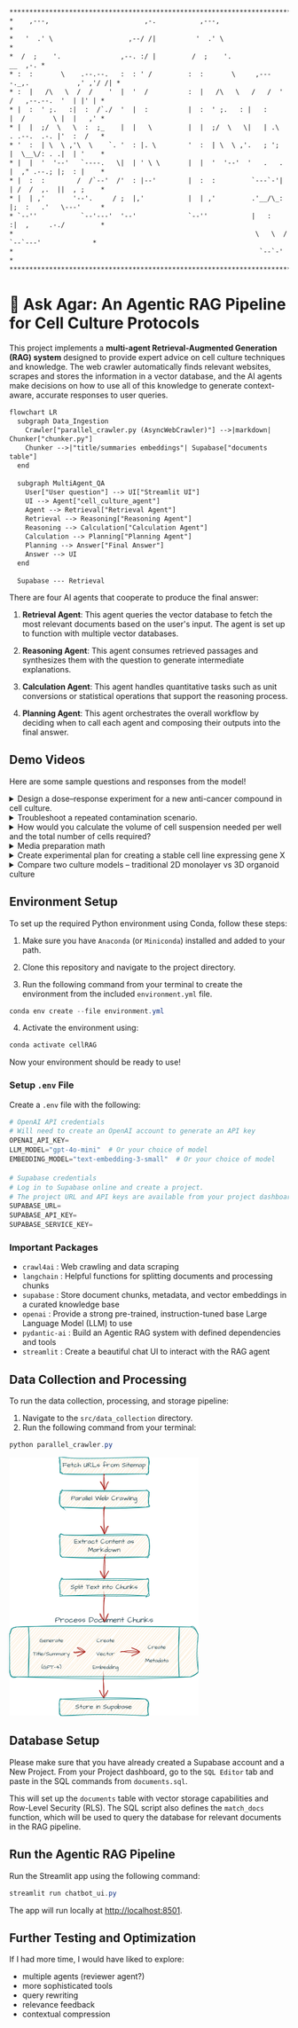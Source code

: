 ```
**********************************************************************************************
*    ,---,                        ,-.           ,---,                                        *
*   '  .' \                   ,--/ /|          '  .' \                                       *
*  /  ;    '.               ,--. :/ |         /  ;    '.                             __  ,-. *
* :  :       \    .--.--.   :  : ' /         :  :       \     ,----._,.            ,' ,'/ /| *
* :  |   /\   \  /  /    '  |  '  /          :  |   /\   \   /   /  ' /   ,--.--.  '  | |' | *
* |  :  ' ;.   :|  :  /`./  '  |  :          |  :  ' ;.   : |   :     |  /       \ |  |   ,' *
* |  |  ;/  \   \  :  ;_    |  |   \         |  |  ;/  \   \|   | .\  . .--.  .-. |'  :  /   *
* '  :  | \  \ ,'\  \    `. '  : |. \        '  :  | \  \ ,'.   ; ';  |  \__\/: . .|  | '    *
* |  |  '  '--'   `----.   \|  | ' \ \       |  |  '  '--'  '   .   . |  ," .--.; |;  : |    *
* |  :  :        /  /`--'  /'  : |--'        |  :  :         `---`-'| | /  /  ,.  ||  , ;    *
* |  | ,'       '--'.     / ;  |,'           |  | ,'         .'__/\_: |;  :   .'   \---'     *
* `--''           `--'---'  '--'             `--''           |   :    :|  ,     .-./         *
*                                                             \   \  /  `--`---'             *
*                                                              `--`-'                        *
**********************************************************************************************
```
# 🧪 Ask Agar: An Agentic RAG Pipeline for Cell Culture Protocols

This project implements a **multi-agent Retrieval-Augmented Generation (RAG) system** designed to provide expert advice on cell culture techniques and knowledge. The web crawler automatically finds relevant websites, scrapes and stores the information in a vector database, and the AI agents make decisions on how to use all of this knowledge to generate context-aware, accurate responses to user queries.


```mermaid
flowchart LR
  subgraph Data_Ingestion
    Crawler["parallel_crawler.py (AsyncWebCrawler)"] -->|markdown| Chunker["chunker.py"]
    Chunker -->|"title/summaries embeddings"| Supabase["documents table"]
  end

  subgraph MultiAgent_QA
    User["User question"] --> UI["Streamlit UI"]
    UI --> Agent["cell_culture_agent"]
    Agent --> Retrieval["Retrieval Agent"]
    Retrieval --> Reasoning["Reasoning Agent"]
    Reasoning --> Calculation["Calculation Agent"]
    Calculation --> Planning["Planning Agent"]
    Planning --> Answer["Final Answer"]
    Answer --> UI
  end

  Supabase --- Retrieval
```

There are four AI agents that cooperate to produce the final answer:

1. **Retrieval Agent**: This agent queries the vector database to fetch the most relevant documents based on the user's input. The agent is set up to function with multiple vector databases.

2. **Reasoning Agent**: This agent consumes retrieved passages and synthesizes them with the
  question to generate intermediate explanations.

3. **Calculation Agent**: This agent handles quantitative tasks such as unit conversions or
  statistical operations that support the reasoning process.

4. **Planning Agent**: This agent orchestrates the overall workflow by deciding when to call
  each agent and composing their outputs into the final answer.

## Demo Videos

Here are some sample questions and responses from the model!

<details>
  <summary>Design a dose–response experiment for a new anti-cancer compound in cell culture.</summary>
  

</details>

<details>
  <summary>Troubleshoot a repeated contamination scenario.</summary>


</details>

<details>
  <summary>How would you calculate the volume of cell suspension needed per well and the total number of cells required?</summary>

</details> 

<details>
  <summary>Media preparation math</summary>

</details>

<details>
  <summary>Create experimental plan for creating a stable cell line expressing gene X</summary>

</details>

<details>
  <summary>Compare two culture models – traditional 2D monolayer vs 3D organoid culture </summary>

</details> 

## Environment Setup

To set up the required Python environment using Conda, follow these steps:

1. Make sure you have `Anaconda` (or `Miniconda`) installed and added to your path.

2. Clone this repository and navigate to the project directory.

3. Run the following command from your terminal to create the environment from the included `environment.yml` file.

```powershell
conda env create --file environment.yml
```

4. Activate the environment using: 

```powershell
conda activate cellRAG
```

Now your environment should be ready to use!

<!-- Can insert a terminal recording of environment setup here. -->

### Setup `.env` File

Create a `.env` file with the following:

```python
# OpenAI API credentials
# Will need to create an OpenAI account to generate an API key
OPENAI_API_KEY=
LLM_MODEL="gpt-4o-mini"  # Or your choice of model
EMBEDDING_MODEL="text-embedding-3-small"  # Or your choice of model

# Supabase credentials
# Log in to Supabase online and create a project. 
# The project URL and API keys are available from your project dashboard.
SUPABASE_URL=
SUPABASE_API_KEY=
SUPABASE_SERVICE_KEY=
```

### Important Packages

* `crawl4ai` : Web crawling and data scraping
* `langchain` : Helpful functions for splitting documents and processing chunks
* `supabase` : Store document chunks, metadata, and vector embeddings in a curated knowledge base
* `openai` : Provide a strong pre-trained, instruction-tuned base Large Language Model (LLM) to use
* `pydantic-ai` : Build an Agentic RAG system with defined dependencies and tools
* `streamlit` : Create a beautiful chat UI to interact with the RAG agent

## Data Collection and Processing

To run the data collection, processing, and storage pipeline:

1. Navigate to the `src/data_collection` directory.
2. Run the following command from your terminal:
```powershell
python parallel_crawler.py
```

![knowledge base diagram](img/knowledgebase.png)

## Database Setup

Please make sure that you have already created a Supabase account and a New Project. From your Project dashboard, go to the `SQL Editor` tab and paste in the SQL commands from `documents.sql`. 

This will set up the `documents` table with vector storage capabilities and Row-Level Security (RLS). The SQL script also defines the `match_docs` function, which will be used to query the database for relevant documents in the RAG pipeline.

## Run the Agentic RAG Pipeline

Run the Streamlit app using the following command:

```powershell
streamlit run chatbot_ui.py
```

The app will run locally at [http://localhost:8501](http://localhost:8501).

## Further Testing and Optimization

If I had more time, I would have liked to explore:
* multiple agents (reviewer agent?)
* more sophisticated tools
* query rewriting
* relevance feedback
* contextual compression
